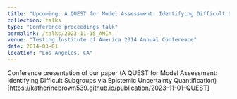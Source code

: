 ```yaml
---
title: "Upcoming: A QUEST for Model Assessment: Identifying Difficult Subgroups via Epistemic Uncertainty Quantification "
collection: talks
type: "Conference proceedings talk"
permalink: /talks/2023-11-15_AMIA
venue: "Testing Institute of America 2014 Annual Conference"
date: 2014-03-01
location: "Los Angeles, CA"
---
```


Conference presentation of our paper (A QUEST for Model Assessment: Identifying Difficult Subgroups via Epistemic Uncertainty Quantification)[https://katherinebrown539.github.io/publication/2023-11-01-QUEST]